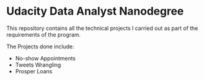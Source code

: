 # Udacity Data Analyst Nanodegree

This repository contains all the technical projects I carried out as part of the requirements of the program.

The Projects done include:
<ul>
    <li>No-show Appointments</li>
    <li>Tweets Wrangling</li>
    <li>Prosper Loans </li>
</ul>